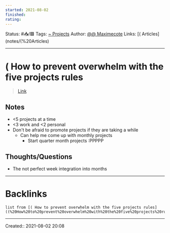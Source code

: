 ```yaml
---
started: 2021-08-02 
finished:
rating: 
---
```

Status: #📥/🟩 
Tags: [~ Projects](~%20Projects)
Author: [@@ Maximecote](@@%20Maximecote)
Links: [( Articles](notes/(%20Articles)
___
# ( How to prevent overwhelm with the five projects rules
> [Link](https://www.maximecote.me/blog/how-to-prevent-overwhelm-with-the-five-projects-rules/)
## Notes
-   <5 projects at a time
-   <3 work and <2 personal
-   Don't be afraid to promote projects if they are taking a while
	- Can help me come up with monthly projects
		- Start quarter month projects :PPPPP
## Thoughts/Questions
- The not perfect week integration into months
___
# Backlinks
```dataview
list from [( How to prevent overwhelm with the five projects rules]((%20How%20to%20prevent%20overwhelm%20with%20the%20five%20projects%20rules)
```
___

Created:: 2021-08-02 20:08
